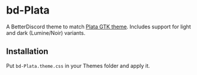 # bd-Plata
A BetterDiscord theme to match [Plata GTK theme](https://gitlab.com/tista500/plata-theme). Includes support for light and dark (Lumine/Noir) variants.

## Installation
Put `bd-Plata.theme.css` in your Themes folder and apply it.

